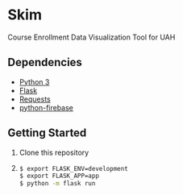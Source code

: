 # Skim
Course Enrollment Data Visualization Tool for UAH

## Dependencies
- [Python 3](https://www.python.org/downloads/)
- [Flask](https://github.com/pallets/flask)
- [Requests](https://github.com/requests/requests)
- [python-firebase](https://github.com/ozgur/python-firebase)

## Getting Started

1. Clone this repository
2. ``` bash
   $ export FLASK_ENV=development
   $ export FLASK_APP=app
   $ python -m flask run
   ```